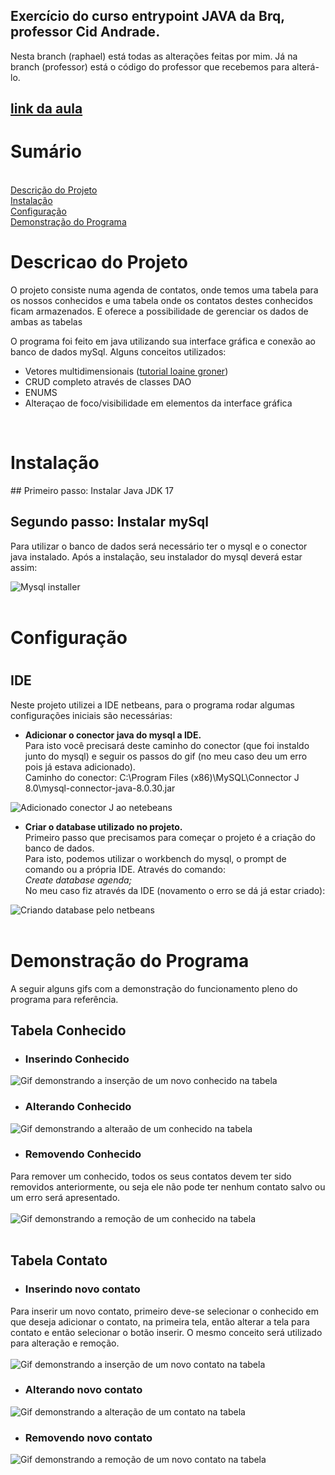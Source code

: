 ## Exercício do curso entrypoint JAVA da Brq, professor Cid Andrade.
Nesta branch (raphael) está todas as alterações feitas por mim. Já na branch (professor) está o código do professor que recebemos para alterá-lo.<br>
## <a href="https://drive.google.com/file/d/1S-v5-aNZMSCWquK5FhN2VlZAyzqn0FA3/view)" taget="_blank">link da aula</a>

# Sumário
<br> <a href="#descProjeto">Descrição do Projeto</a>
<br> <a href="#instalacao">Instalação</a>
<br> <a href="#demoPrograma">Configuração</a>
<br> <a href="#demoPrograma">Demonstração do Programa</a>


<div id="descProjeto"> 
  <h1> Descricao do Projeto </h1>
  O projeto consiste numa agenda de contatos, onde temos uma tabela para os nossos conhecidos e uma tabela onde os contatos destes conhecidos ficam armazenados. E oferece a possibilidade de gerenciar os dados de ambas as tabelas

  O programa foi feito em java utilizando sua interface gráfica e conexão ao banco de dados mySql. 
  Alguns conceitos utilizados: 
  - Vetores multidimensionais ([tutorial loaine groner](https://www.youtube.com/watch?v=P66G0rxdL-k))
  - CRUD completo através de classes DAO
  - ENUMS
  - Alteraçao de foco/visibilidade em elementos da interface gráfica
  <br>
</div>

<div id="instalacao">
  <h1>Instalação</h1>
  ## Primeiro passo: Instalar Java JDK 17
  <br>

  ## Segundo passo: Instalar mySql
  Para utilizar o banco de dados será necessário ter o mysql e o conector java instalado.
  Após a instalação, seu instalador do mysql deverá estar assim: 

  ![Mysql installer](./readmeImgs/instalacaoMysql.PNG)
  <br><br>
</div>

<div id="configuracao">
  <h1>Configuração<h1>

  ## IDE
  Neste projeto utilizei a IDE netbeans, para o programa rodar algumas configurações iniciais são necessárias:

  - **Adicionar o conector java do mysql a IDE.**<br>
  Para isto você precisará deste caminho do conector (que foi instaldo junto do mysql) e seguir os passos do gif (no meu caso deu um erro pois já estava adicionado). <br>
  Caminho do conector: C:\Program Files (x86)\MySQL\Connector J 8.0\mysql-connector-java-8.0.30.jar

  ![Adicionado conector J ao netebeans](./readmeImgs/configNetbeans/adicionadoConectorJ.gif)


  - **Criar o database utilizado no projeto.**<br>
  Primeiro passo que precisamos para começar o projeto é a criação do banco de dados.<br>
  Para isto, podemos utilizar o workbench do mysql, o prompt de comando ou a própria IDE. Através do comando:<br>
  *Create database agenda;*<br>
  No meu caso fiz através da IDE (novamento o erro se dá já estar criado):

  ![Criando database pelo netbeans](./readmeImgs/configNetbeans/criandoDB.gif)
  <br><br>
</div>

<div id="demoPrograma">
  <h1> Demonstração do Programa </h1>
  A seguir alguns gifs com a demonstração do funcionamento pleno do programa para referência.

  ## Tabela Conhecido
  - ### Inserindo Conhecido
  ![Gif demonstrando a inserção de um novo conhecido na tabela](./readmeImgs/conhecido/inserindoConhecido.gif)
  <br>

  - ### Alterando Conhecido
  ![Gif demonstrando a alteraão de um conhecido na tabela](./readmeImgs/conhecido/alterandoConhecido.gif)
  <br>

  - ### Removendo Conhecido
  Para remover um conhecido, todos os seus contatos devem ter sido removidos anteriormente, ou seja ele não pode ter nenhum contato salvo ou um erro será apresentado.<br><br>
  ![Gif demonstrando a remoção de um conhecido na tabela](./readmeImgs/conhecido/deletandoConhecido.gif)
  <br><br>

  ## Tabela Contato
  - ### Inserindo novo contato
  Para inserir um novo contato, primeiro deve-se selecionar o conhecido em que deseja adicionar o contato, na primeira tela, então alterar a tela para contato e então selecionar o botão inserir. O mesmo conceito será utilizado para alteração e remoção.<br><br>
  ![Gif demonstrando a inserção de um novo contato na tabela](./readmeImgs/contato/inserindoContato.gif)
  <br>

  - ### Alterando novo contato
  ![Gif demonstrando a alteração de um contato na tabela](./readmeImgs/contato/alterandoContato.gif)
  <br>

  - ### Removendo novo contato
  ![Gif demonstrando a remoção de um novo contato na tabela](./readmeImgs/contato/deletandoContato.gif)
 </div>

